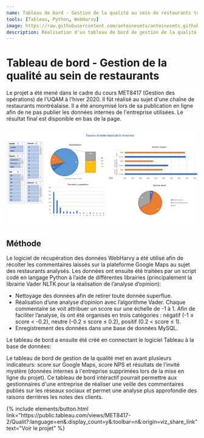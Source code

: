 ```yaml
---
name: Tableau de bord - Gestion de la qualité au sein de restaurants test
tools: [Tableau, Python, WebHarvy]
image: https://raw.githubusercontent.com/antoinesmts/antoinesmts.github.io/main/_projects/Images/Tableau%20de%20bord%20RH.png
description: Réalisation d'un tableau de bord de gestion de la qualité de restaurants. Ce projet a été mené dans le cadre du cours MET8417 (Gestion des opérations) de l'UQAM à l'hiver 2020.
---
```


# Tableau de bord - Gestion de la qualité au sein de restaurants

Le projet a été mené dans le cadre du cours MET8417 (Gestion des opérations) de l'UQAM à l'hiver 2020. Il fût réalisé au sujet d'une chaîne de restaurants montréalaise. Il a été anonymisé lors de sa publication en ligne afin de ne pas publier les données internes de l'entreprise utilisées. Le résultat final est disponible en bas de la page.

![preview](https://raw.githubusercontent.com/antoinesmts/antoinesmts.github.io/main/_projects/Images/Tableau%20de%20bord%20RH.png)

## Méthode

Le logiciel de récupération des données WebHarvy a été utilisé afin de récolter les commentaires laissés sur la plateforme Google Maps au sujet des restaurants analysés. Les données ont ensuite été traitées par un script codé en langage Python à l’aide de différentes librairies (principalement la librairie Vader NLTK pour la réalisation de l’analyse d’opinion):

* Nettoyage des données afin de retirer toute donnée superflue.
* Réalisation d’une analyse d’opinion avec l’algorithme Vader. Chaque commentaire se voit attribuer un score sur une échelle de -1 à 1. Afin de faciliter l’analyse, ils ont été organisés en trois catégories : négatif (-1 ≤ score < -0.2), neutre (-0.2 ≤ score ≤ 0.2), positif (0.2 < score ≤ 1).
* Enregistrement des données dans une base de données MySQL.

Le tableau de bord a ensuite été créé en connectant le logiciel Tableau à la base de données:

Le tableau de bord de gestion de la qualité met en avant plusieurs indicateurs: score sur Google Maps, score NPS et résultats de l’invité mystère (données internes à l'entreprise supprimées lors de la mise en ligne du projet). Ce tableau de bord intéractif pourrait permettre aux gestionnaires d'une entreprise de réaliser une veille des commentaires publiés sur les réseaux sociaux et permet une analyse plus approfondie des raisons derrières les notes des clients.

<p class="text-center">
{% include elements/button.html link="https://public.tableau.com/views/MET8417-2/Qualit?:language=en&:display_count=y&:toolbar=n&:origin=viz_share_link" text="Voir le projet" %}
</p>
